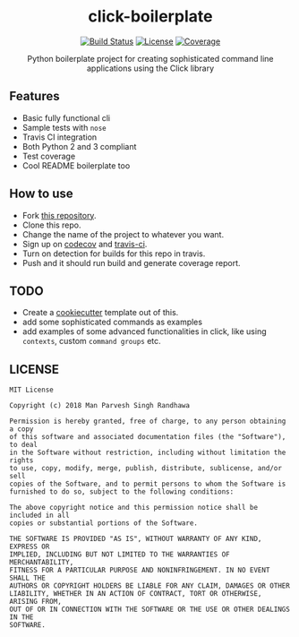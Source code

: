 <div align="center">
  <h1>click-boilerplate</h1>

  <a href="https://travis-ci.com/k0n3ru/click-boilerplate/builds/" target="_blank"><img src="https://img.shields.io/travis-ci/k0n3ru/click-boilerplate.svg?style=for-the-badge" alt="Build Status"></a> 
  <a href="https://manparvesh.mit-license.org/" target="_blank"><img src="https://img.shields.io/badge/license-MIT-blue.svg?longCache=true&style=for-the-badge" alt="License"></a> 
  <a href="https://codecov.io/gh/k0n3ru/click-boilerplate" target="_blank"><img src="https://img.shields.io/codecov/c/github/k0n3ru/click-boilerplate/master.svg?style=for-the-badge" alt="Coverage"></a>
  <p>Python boilerplate project for creating sophisticated command line applications using the Click library</p>
</div>

## Features
- Basic fully functional cli
- Sample tests with `nose`
- Travis CI integration
- Both Python 2 and 3 compliant
- Test coverage
- Cool README boilerplate too

## How to use
- Fork [this repository](https://github.com/manparvesh/click-boilerplate).
- Clone this repo.
- Change the name of the project to whatever you want.
- Sign up on [codecov](https://codecov.io) and [travis-ci](https://travis-ci.org).
- Turn on detection for builds for this repo in travis.
- Push and it should run build and generate coverage report.

## TODO
- Create a [cookiecutter](https://github.com/audreyr/cookiecutter) template out of this.
- add some sophisticated commands as examples
- add examples of some advanced functionalities in click, like using `contexts`, custom `command groups` etc.

## LICENSE

```
MIT License

Copyright (c) 2018 Man Parvesh Singh Randhawa

Permission is hereby granted, free of charge, to any person obtaining a copy
of this software and associated documentation files (the "Software"), to deal
in the Software without restriction, including without limitation the rights
to use, copy, modify, merge, publish, distribute, sublicense, and/or sell
copies of the Software, and to permit persons to whom the Software is
furnished to do so, subject to the following conditions:

The above copyright notice and this permission notice shall be included in all
copies or substantial portions of the Software.

THE SOFTWARE IS PROVIDED "AS IS", WITHOUT WARRANTY OF ANY KIND, EXPRESS OR
IMPLIED, INCLUDING BUT NOT LIMITED TO THE WARRANTIES OF MERCHANTABILITY,
FITNESS FOR A PARTICULAR PURPOSE AND NONINFRINGEMENT. IN NO EVENT SHALL THE
AUTHORS OR COPYRIGHT HOLDERS BE LIABLE FOR ANY CLAIM, DAMAGES OR OTHER
LIABILITY, WHETHER IN AN ACTION OF CONTRACT, TORT OR OTHERWISE, ARISING FROM,
OUT OF OR IN CONNECTION WITH THE SOFTWARE OR THE USE OR OTHER DEALINGS IN THE
SOFTWARE.
```
